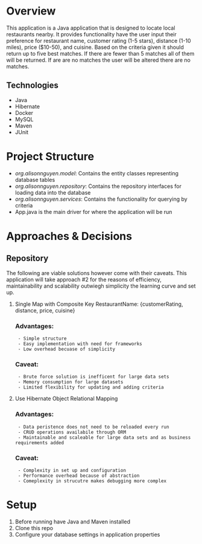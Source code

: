 # Overview
This application is a Java application that is designed to locate local restaurants nearby. It provides functionality 
have the user input their preference for restaurant name, customer rating (1-5 stars), distance (1-10 miles), 
price ($10-50), and cuisine. Based on the criteria given it should return up to five best matches. If there are fewer 
than 5 matches all of them will be returned. If are are no matches the user will be altered there are no matches. 

## Technologies
- Java
- Hibernate
- Docker
- MySQL 
- Maven
- JUnit

# Project Structure
- *org.alisonnguyen.model*: Contains the entity classes representing database tables
- *org.alisonnguyen.repository*: Contains the repository interfaces for loading data into the database
- *org.alisonnguyen.services*: Contains the functionality for querying by criteria 
- App.java is the main driver for where the application will be run 

# Approaches & Decisions

## Repository 
The following are viable solutions however come with their caveats. This application will take approach #2 for the 
reasons of efficiency, maintainability and scalability outwiegh simplicity the learning curve and set up. 
1. Single Map with Composite Key
   RestaurantName: {customerRating, distance, price, cuisine}
    ### Advantages:
        - Simple structure
        - Easy implementation with need for frameworks
        - Low overhead becuase of simplicity 
    ### Caveat:
        - Brute force solution is inefficent for large data sets
        - Memory consumption for large datasets
        - Limited flexibility for updating and adding criteria
   
2. Use Hibernate Object Relational Mapping
   ### Advantages:
        - Data peristence does not need to be reloaded every run
        - CRUD operations availabile through ORM
        - Maintainable and scaleable for large data sets and as business requirements added 
   ### Caveat:
        - Complexity in set up and configuration
        - Performance overhead because of abstraction 
        - Comeplexity in strucutre makes debugging more complex 


# Setup 
1. Before running have Java and Maven installed
2. Clone this repo
3. Configure your database settings in application properties 

